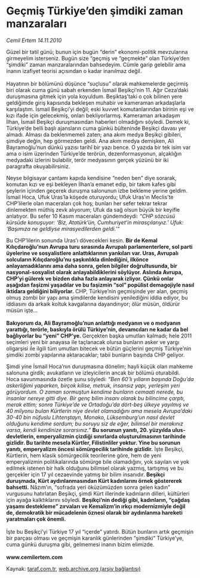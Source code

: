 # Geçmiş Türkiye’den şimdiki zaman manzaraları 

*Cemil Ertem 14.11.2010*

<div class="yazi"><p>Güzel bir tatil günü; bunun için bugün “derin” ekonomi-politik mevzularına girmeyelim isterseniz. Bugün size “geçmiş ve “geçmekte” olan Türkiye’den “şimdiki” zaman manzaralarından bahsedeyim. Cümle garip gelebilir ama inanın izafiyet teorisi açısından o kadar inanılmaz değil. <br/><br/>Hayatının bir bölümünü düşünce “suçlusu” olarak mahkemelerde geçirmiş biri olarak cuma günü sabah erkenden İsmail Beşikçi’nin 11. Ağır Ceza’daki duruşmasına gitmek için yola koyuldum. Beşiktaş’taki o çok bilinen yere geldiğimde giriş kapısında bekleşen muhabir ve kameraman arkadaşlarla karşılaştım. İsmail Beşikçi’yi değil; eski kuvvet komutanlarından birinin eşi ve kızı ifade için gelecekmiş, onları bekliyorlarmış. Kameraman arkadaşım İlhan, İsmail Beşikçi duruşmasından haberleri olmadığını söyledi. Demek ki, Türkiye’de belli başlı ajansların cuma günkü bülteninde Beşikçi davası yer almadı. Alması da beklenmemeli zaten; ana akım medya Beşikçi gibileri, şimdiye değin, hep görmezden geldi. Ana akım medya demişken, Ali Bayramoğlu’nun dünkü yazısı tarihî bir yazı bence. O yazıda bir tek isim var ama o isim üzerinden Türkiye’de terörün, dezenformasyonun, alçaklığın medyadaki izlerini bulabilir, terör medyasının gerçek yüzünü bir iki paragrafta okuyabilirsiniz. </p>
<p>Neyse bilgisayar çantamı kapıda kendisine “neden ben” diye sorarak, komutan kızı ve eşi bekleyen İlhan’a emanet edip, bir takım kafes gibi şeylerin içinden geçerek duruşma salonunun izbe bekleme yerine geldim. İsmail Hoca, Ufuk Uras’la köşede oturuyordu; Ufuk Uras’ın Meclis’te CHP’lilerle olan maceraları çok hoş; bunları her sefer tekrar tekrar dinlemekten müthiş zevk alıyorum; Ufuk da sağ olsun büyük bir keyifle anlatıyor. Bu sefer 10 Kasım maceraları gündemdeydi: <i>“CHP sözcüsü kürsüde konuşuyor: ‘Biz, Atatürk’ün, Cumhuriyet’in mirasçılarıyız.’ Ufuk: ‘Başımıza ne geldiyse mirasyedilerden geldi.’”</i> </p>
<p>Bu CHP’lilerin sonunda Uras’ı dövecekleri kesin. <b>Bir de Kemal Kılıçdaroğlu’nun Avrupa turu sırasında Avrupalı parlamenterlere, sol parti üyelerine ve sosyalistlere anlattıklarının yankıları var. Uras, Avrupalı solcuların Kılıçdaroğlu’nu şaşkınlıkla dinlediğini, ilkönce anlayamadıklarını ama daha sonra, gelen bilgiler doğrultusunda, bir nasyonal-sosyalist olarak anlayabildiklerini söylüyor. Aslında Avrupa, CHP’yi gülerek ve bizden daha fazla anlayarak izliyor. Çünkü onlar aşağıdan faşizmi yaşadılar ve bu faşizmin “sol” popülist demagojiyle nasıl iktidara geldiğini biliyorlar.</b> CHP, Türkiye’nin geçmişinde yer alan, geçmiş olmuş zombi bir yapı ama şimdilerde kendisini yenilediğini iddia ediyor, bu iddiasını da arkaik koltuk kavgalarına dayandırıyor; ölür müsün, öldürür müsün işte... <br/><br/><b>Bakıyorum da, Ali Bayramoğlu’nun anlattığı medyanın ve o medyanın yarattığı, terörle, baskıyla örülü Türkiye’nin, devamcıları ne kadar da bel bağlıyorlar bu “yeni” CHP’ye. </b>Gerçekten başka umutları kalmadı; hele 2011 seçimleri yeni bir anayasa ile taçlanacak olursa bunların asker ve yargı oligarşisi ile ilgili tüm umutları bitecek ve bütün güçlerini geçmiş Türkiye’nin şimdiki zombi yapılarına aktaracaklar; tabii bunların başında CHP geliyor.</p>
<p>Şimdi yine İsmail Hoca’nın duruşmasına dönelim; hayli küçük olan mahkeme salonuna girdik; avukatların ve izleyicilerin ancak bir bölümü oturabildi. Hoca savunmasında özetle şunu söyledi: <i>“Ben 60’lı yılların başında Doğu’da askerliğimi yaparken, birçok kilise, metruk, insansız yapı, yerleşim yeri görüyordum. O zaman sormuştun kendime bunların cemaati nerede, bu insanlar nereye gitti diye. Bir genç bilim insanı olarak bu bilincime çarptı, merak ettim; sonra Türkiye’de ve Ortadoğu’da dört-beş ülkeye yayılmış ve 40 milyonu bulan Kürtlerin niye devlet olamadığını ama mesela Avrupa’daki 30-40 bin nüfuslu Lihtenştayn, Monako, Lüksemburg’un nasıl devlet olduğunu kendime sordum; bu soruyu siz de eğer, bilimsel bir merakınız varsa, kendi kendinize sorarsınız.”</i> <b>Bu sorunun yanıtı, 20. yüzyılda ulus-devletlerin, emperyalizmin çizdiği sınırlarda oluşturulmasının tarihinde gizlidir. Bu tarihte mesela Kürtler, Filistinliler yoktur. Yine bu sorunun yanıtı, emperyalizm öncesi sömürgecilik tarihinde gizlidir.</b> İşte Beşikçi, Kürtlerin, hem klasik sömürgecilik teorilerine göre, hem de yeni emperyalizmin politikalarında sömürge bile olamadığını, yok sayılan ve yok edilmek istenen bir halk olduğunu bilimsel olarak yazmış, tartışmış ve bu gerçekler için 17 yıl cezaevinde yatmış bir bilim insanıdır. <b>Beşikçi duruşmada, Kürt aydınlanmasından Kürt kadınlarını örnek göstererek bahsetti.</b> Nâzım’ın, “sofrada yeri öküzümüzden sonra gelen kadın” vurgusunu hatırlatan Beşikçi, şimdi Kürt illerinde kadınların dilleri, kültürleri için ayağa kalktıklarını söyledi. <b>Beşikçi’nin dediği gibi, kadınların, “çağdaş yaşamı destekleme” zırvaları ve Kemalizm’in ırkçı modernizmiyle değil de, demokratik bir mücadelenin öznesi olarak bir aydınlanma hareketi yaratmaları çok önemli.<br/><br/></b>İşte bu Beşikçi’yi Türkiye 17 yıl “içerde” yatırdı. Bütün bunların artık geçmişin bir parçası olması ve geçmişin karanlık günlerinden “şimdiki” Türkiye’ye, cuma günkü duruşma gibi, gelmemesi inanın bizim elimizde.<br/><br/><b>www.cemilertem.com</b> </p></div>

Kaynak: [taraf.com.tr](http://www.taraf.com.tr:80/cemil-ertem/makale-gecmis-turkiye-den-simdiki-zaman-manzaralari.htm), [web.archive.org (arşiv bağlantısı)](http://web.archive.org/web/20101116124947/http://www.taraf.com.tr:80/cemil-ertem/makale-gecmis-turkiye-den-simdiki-zaman-manzaralari.htm)
